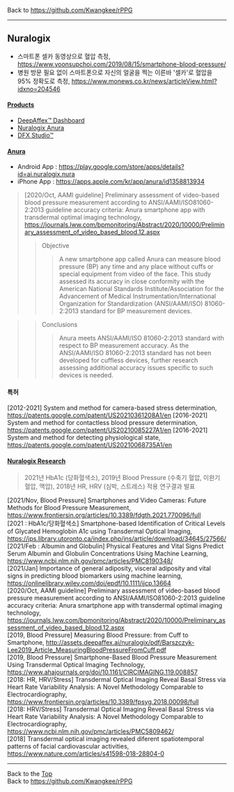 Back to https://github.com/Kwangkee/rPPG
***

## Nuralogix 

- 스마트폰 셀카 동영상으로 혈압 측정, https://www.yoonsupchoi.com/2019/08/15/smartphone-blood-pressure/    
- 병원 방문 필요 없이 스마트폰으로 자신의 얼굴을 찍는 이른바 '셀카'로 혈압을 95% 정확도로 측정, https://www.monews.co.kr/news/articleView.html?idxno=204546  

#### [Products](https://www.nuralogix.ai/)  

- [DeepAffex™ Dashboard](https://www.nuralogix.ai/deep-affex/)
- [Nuralogix Anura](https://www.nuralogix.ai/anura/)
- [DFX Studio™](https://www.nuralogix.ai/dfx-studio/) 

#### [Anura](https://www.nuralogix.ai/anura/)
- Android App : https://play.google.com/store/apps/details?id=ai.nuralogix.nura  
- iPhone App : https://apps.apple.com/kr/app/anura/id1358813934  

>[2020/Oct, AAMI guideline] Preliminary assessment of video-based blood pressure measurement according to ANSI/AAMI/ISO81060-2:2013 guideline accuracy criteria: Anura smartphone app with transdermal optimal imaging technology, https://journals.lww.com/bpmonitoring/Abstract/2020/10000/Preliminary_assessment_of_video_based_blood.12.aspx 
>>Objective 
>>>A new smartphone app called Anura can measure blood pressure (BP) any time and any place without cuffs or special equipment from video of the face. This study assessed its accuracy in close conformity with the American National Standards Institute/Association for the Advancement of Medical Instrumentation/International Organization for Standardization (ANSI/AAMI/ISO) 81060-2:2013 standard for BP measurement devices.    

>>Conclusions 
>>>Anura meets ANSI/AAMI/ISO 81060-2:2013 standard with respect to BP measurement accuracy. As the ANSI/AAMI/ISO 81060-2:2013 standard has not been developed for cuffless devices, further research assessing additional accuracy issues specific to such devices is needed.
 
 
#### 특허
[2012-2021] System and method for camera-based stress determination, https://patents.google.com/patent/US20210361208A1/en 
[2016-2021] System and method for contactless blood pressure determination, https://patents.google.com/patent/US20210085227A1/en 
[2016-2021] System and method for detecting physiological state, https://patents.google.com/patent/US20210068735A1/en 

#### [Nuralogix Research](https://www.nuralogix.ai/research/)
>2021년 HbA1c (당화혈색소), 2019년 Blood Pressure (수축기 혈압, 이완기 혈압, 맥압), 2018년 HR, HRV (심박, 스트레스) 적용 연구결과 발표  

[2021/Nov, Blood Pressure] Smartphones and Video Cameras: Future Methods for Blood Pressure Measurement, https://www.frontiersin.org/articles/10.3389/fdgth.2021.770096/full  
[2021 : HbA1c/당화혈색소] Smartphone-based Identification of Critical Levels of Glycated Hemoglobin A1c using Transdermal Optical Imaging, https://jps.library.utoronto.ca/index.php/jns/article/download/34645/27566/  
[2021/Feb : Albumin and Globulin] Physical Features and Vital Signs Predict Serum Albumin and Globulin Concentrations Using Machine Learning, https://www.ncbi.nlm.nih.gov/pmc/articles/PMC8190348/   
[2021/Jan] Importance of general adiposity, visceral adiposity and vital signs in predicting blood biomarkers using machine learning, https://onlinelibrary.wiley.com/doi/epdf/10.1111/ijcp.13664   
[2020/Oct, AAMI guideline] Preliminary assessment of video-based blood pressure measurement according to ANSI/AAMI/ISO81060-2:2013 guideline accuracy criteria: Anura smartphone app with transdermal optimal imaging technology, https://journals.lww.com/bpmonitoring/Abstract/2020/10000/Preliminary_assessment_of_video_based_blood.12.aspx  
[2019, Blood Pressure] Measuring Blood Pressure: from Cuff to Smartphone, http://assets.deepaffex.ai/nuralogix/pdf/Barszczyk-Lee2019_Article_MeasuringBloodPressureFromCuff.pdf    
[2019, Blood Pressure] Smartphone-Based Blood Pressure Measurement Using Transdermal Optical Imaging Technology, https://www.ahajournals.org/doi/10.1161/CIRCIMAGING.119.008857   
[2018: HR, HRV/Stress] Transdermal Optical Imaging Reveal Basal Stress via Heart Rate Variability Analysis: A Novel Methodology Comparable to Electrocardiography, https://www.frontiersin.org/articles/10.3389/fpsyg.2018.00098/full  
[2018: HRV/Stress] Transdermal Optical Imaging Reveal Basal Stress via Heart Rate Variability Analysis: A Novel Methodology Comparable to Electrocardiography, https://www.ncbi.nlm.nih.gov/pmc/articles/PMC5809462/   
[2018] Transdermal optical imaging revealed diferent spatiotemporal patterns of facial cardiovascular activities, https://www.nature.com/articles/s41598-018-28804-0  


***
Back to the [Top](#rPPG)  
Back to https://github.com/Kwangkee/rPPG
